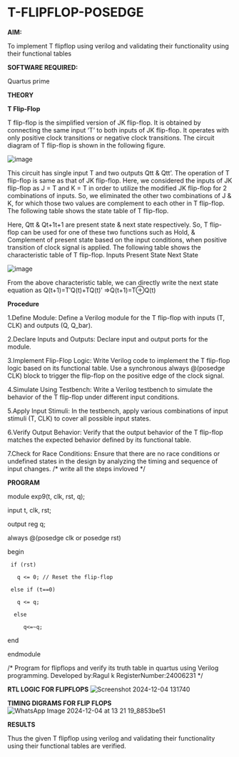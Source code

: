 # T-FLIPFLOP-POSEDGE

**AIM:**

To implement  T flipflop using verilog and validating their functionality using their functional tables

**SOFTWARE REQUIRED:**

Quartus prime

**THEORY**

**T Flip-Flop**

T flip-flop is the simplified version of JK flip-flop. It is obtained by connecting the same input ‘T’ to both inputs of JK flip-flop. It operates with only positive clock transitions or negative clock transitions. The circuit diagram of T flip-flop is shown in the following figure.

![image](https://github.com/naavaneetha/T-FLIPFLOP-POSEDGE/assets/154305477/458a68fe-2d08-4a9d-ac4f-7ae0480ce0bd)

 
This circuit has single input T and two outputs Qtt & Qtt’. The operation of T flip-flop is same as that of JK flip-flop. Here, we considered the inputs of JK flip-flop as J = T and K = T in order to utilize the modified JK flip-flop for 2 combinations of inputs. So, we eliminated the other two combinations of J & K, for which those two values are complement to each other in T flip-flop. The following table shows the state table of T flip-flop.

Here, Qtt & Qt+1t+1 are present state & next state respectively. So, T flip-flop can be used for one of these two functions such as Hold, & Complement of present state based on the input conditions, when positive transition of clock signal is applied. The following table shows the characteristic table of T flip-flop. Inputs Present State Next State

![image](https://github.com/naavaneetha/T-FLIPFLOP-POSEDGE/assets/154305477/cdd7fb32-539f-4b66-bb8d-f305a153c886)

 
From the above characteristic table, we can directly write the next state equation as Q(t+1)=T′Q(t)+TQ(t)′ ⇒Q(t+1)=T⊕Q(t)


**Procedure**

1.Define Module: Define a Verilog module for the T flip-flop with inputs (T, CLK) and outputs (Q, Q_bar).

2.Declare Inputs and Outputs: Declare input and output ports for the module.

3.Implement Flip-Flop Logic: Write Verilog code to implement the T flip-flop logic based on its functional table. Use a synchronous always @(posedge CLK) block to trigger the flip-flop on the positive edge of the clock signal.

4.Simulate Using Testbench: Write a Verilog testbench to simulate the behavior of the T flip-flop under different input conditions.

5.Apply Input Stimuli: In the testbench, apply various combinations of input stimuli (T, CLK) to cover all possible input states.

6.Verify Output Behavior: Verify that the output behavior of the T flip-flop matches the expected behavior defined by its functional table.

7.Check for Race Conditions: Ensure that there are no race conditions or undefined states in the design by analyzing the timing and sequence of input changes.
/* write all the steps invloved */

**PROGRAM**

 module exp9(t, clk, rst, q);
 
   input t, clk, rst;
   
   output reg q;
   
 
   always @(posedge clk or posedge rst)
   
 begin
 
     if (rst)
     
       q <= 0; // Reset the flip-flop
       
     else if (t==0)
     
       q <= q; 
       
      else
      
         q<=~q;
         
   end
   
 endmodule
 
/* Program for flipflops and verify its truth table in quartus using Verilog programming. 
Developed by:Ragul k
RegisterNumber:24006231
*/

**RTL LOGIC FOR FLIPFLOPS**
![Screenshot 2024-12-04 131740](https://github.com/user-attachments/assets/aeb3eaed-6fd4-48af-abca-ef89610e310e)

**TIMING DIGRAMS FOR FLIP FLOPS**
![WhatsApp Image 2024-12-04 at 13 21 19_8853be51](https://github.com/user-attachments/assets/9935c36d-c2c5-404c-92c7-d3ec1c1479ac)

**RESULTS**

Thus the given T flipflop using verilog and validating their functionality using their functional tables are verified.
